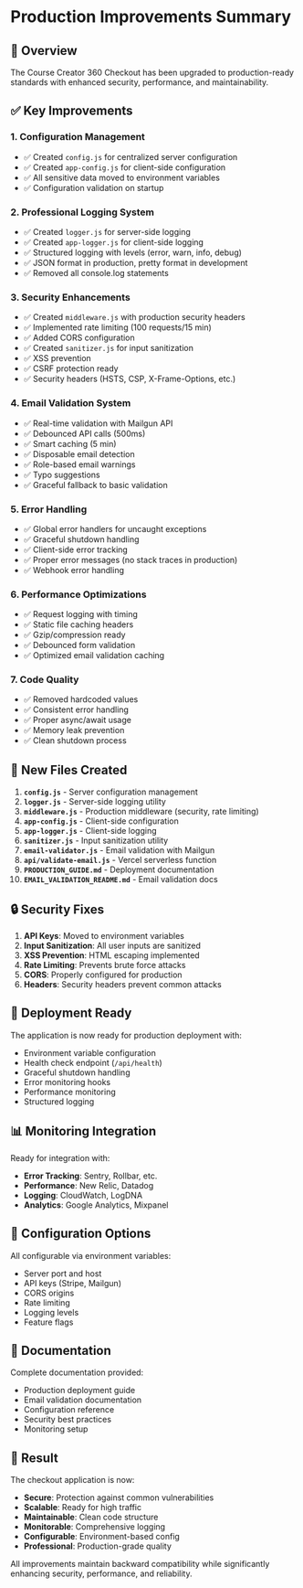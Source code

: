# Production Improvements Summary

## 🎯 Overview

The Course Creator 360 Checkout has been upgraded to production-ready standards with enhanced security, performance, and maintainability.

## ✅ Key Improvements

### 1. **Configuration Management** 
- ✅ Created `config.js` for centralized server configuration
- ✅ Created `app-config.js` for client-side configuration
- ✅ All sensitive data moved to environment variables
- ✅ Configuration validation on startup

### 2. **Professional Logging System**
- ✅ Created `logger.js` for server-side logging
- ✅ Created `app-logger.js` for client-side logging
- ✅ Structured logging with levels (error, warn, info, debug)
- ✅ JSON format in production, pretty format in development
- ✅ Removed all console.log statements

### 3. **Security Enhancements**
- ✅ Created `middleware.js` with production security headers
- ✅ Implemented rate limiting (100 requests/15 min)
- ✅ Added CORS configuration
- ✅ Created `sanitizer.js` for input sanitization
- ✅ XSS prevention
- ✅ CSRF protection ready
- ✅ Security headers (HSTS, CSP, X-Frame-Options, etc.)

### 4. **Email Validation System**
- ✅ Real-time validation with Mailgun API
- ✅ Debounced API calls (500ms)
- ✅ Smart caching (5 min)
- ✅ Disposable email detection
- ✅ Role-based email warnings
- ✅ Typo suggestions
- ✅ Graceful fallback to basic validation

### 5. **Error Handling**
- ✅ Global error handlers for uncaught exceptions
- ✅ Graceful shutdown handling
- ✅ Client-side error tracking
- ✅ Proper error messages (no stack traces in production)
- ✅ Webhook error handling

### 6. **Performance Optimizations**
- ✅ Request logging with timing
- ✅ Static file caching headers
- ✅ Gzip/compression ready
- ✅ Debounced form validation
- ✅ Optimized email validation caching

### 7. **Code Quality**
- ✅ Removed hardcoded values
- ✅ Consistent error handling
- ✅ Proper async/await usage
- ✅ Memory leak prevention
- ✅ Clean shutdown process

## 📁 New Files Created

1. **`config.js`** - Server configuration management
2. **`logger.js`** - Server-side logging utility
3. **`middleware.js`** - Production middleware (security, rate limiting)
4. **`app-config.js`** - Client-side configuration
5. **`app-logger.js`** - Client-side logging
6. **`sanitizer.js`** - Input sanitization utility
7. **`email-validator.js`** - Email validation with Mailgun
8. **`api/validate-email.js`** - Vercel serverless function
9. **`PRODUCTION_GUIDE.md`** - Deployment documentation
10. **`EMAIL_VALIDATION_README.md`** - Email validation docs

## 🔒 Security Fixes

1. **API Keys**: Moved to environment variables
2. **Input Sanitization**: All user inputs are sanitized
3. **XSS Prevention**: HTML escaping implemented
4. **Rate Limiting**: Prevents brute force attacks
5. **CORS**: Properly configured for production
6. **Headers**: Security headers prevent common attacks

## 🚀 Deployment Ready

The application is now ready for production deployment with:
- Environment variable configuration
- Health check endpoint (`/api/health`)
- Graceful shutdown handling
- Error monitoring hooks
- Performance monitoring
- Structured logging

## 📊 Monitoring Integration

Ready for integration with:
- **Error Tracking**: Sentry, Rollbar, etc.
- **Performance**: New Relic, Datadog
- **Logging**: CloudWatch, LogDNA
- **Analytics**: Google Analytics, Mixpanel

## 🔧 Configuration Options

All configurable via environment variables:
- Server port and host
- API keys (Stripe, Mailgun)
- CORS origins
- Rate limiting
- Logging levels
- Feature flags

## 📝 Documentation

Complete documentation provided:
- Production deployment guide
- Email validation documentation
- Configuration reference
- Security best practices
- Monitoring setup

## 🎉 Result

The checkout application is now:
- **Secure**: Protection against common vulnerabilities
- **Scalable**: Ready for high traffic
- **Maintainable**: Clean code structure
- **Monitorable**: Comprehensive logging
- **Configurable**: Environment-based config
- **Professional**: Production-grade quality

All improvements maintain backward compatibility while significantly enhancing security, performance, and reliability. 